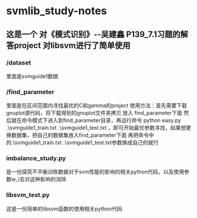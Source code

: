 # svmlib_study-notes
这是一个 对《模式识别》--吴建鑫 P139_7.1习题的解答project  对libsvm进行了简单使用 
-------------------------------------------------
### /dataset 
里面是svmguide1数据

### /find_parameter 
里面是在区间范围内寻找最优的C和gamma的project
使用方法：首先需要下载gnuplot源代码，将下载得到的gnuplot文件夹拷贝 放入 find_parameter下面
然后就在命令模式下进入到find_parameter目录，再运行命令
python easy.py .\svmguide1_train.txt .\svmguide1_test.txt
，即可开始最优参数寻找，如果想更换数据集，把自己的数据集放入find_parameter下面
再把命令中的.\svmguide1_train.txt .\svmguide1_test.txt参数换成自己的就行

### imbalance_study.py
是一份探究不平衡训练数据对于svm性能的影响的相关python代码，以及使用参数w_i去对这种影响的消除

### libsvm_test.py
这是一份简单的libsvm函数的使用相关python代码
